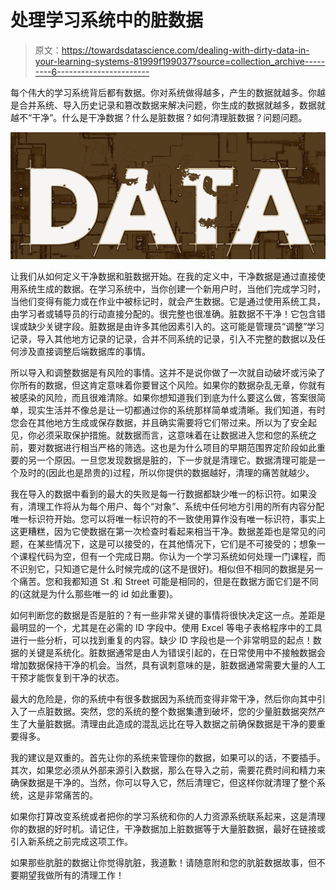 # 处理学习系统中的脏数据

> 原文：<https://towardsdatascience.com/dealing-with-dirty-data-in-your-learning-systems-81999f199037?source=collection_archive---------6----------------------->

每个伟大的学习系统背后都有数据。你对系统做得越多，产生的数据就越多。你越是合并系统、导入历史记录和篡改数据来解决问题，你生成的数据就越多，数据就越不“干净”。什么是干净数据？什么是脏数据？如何清理脏数据？问题问题。

![](img/5c9ff5a5b6d0bfbefdaa6a7194357bf4.png)

让我们从如何定义干净数据和脏数据开始。在我的定义中，干净数据是通过直接使用系统生成的数据。在学习系统中，当你创建一个新用户时，当他们完成学习时，当他们变得有能力或在作业中被标记时，就会产生数据。它是通过使用系统工具，由学习者或辅导员的行动直接分配的。很完整也很准确。脏数据不干净！它包含错误或缺少关键字段。脏数据是由许多其他因素引入的。这可能是管理员“调整”学习记录，导入其他地方记录的记录，合并不同系统的记录，引入不完整的数据以及任何涉及直接调整后端数据库的事情。

所以导入和调整数据是有风险的事情。这并不是说你做了一次就自动破坏或污染了你所有的数据，但这肯定意味着你要冒这个风险。如果你的数据杂乱无章，你就有被感染的风险，而且很难清除。如果你想知道我们到底为什么要这么做，答案很简单，现实生活并不像总是让一切都通过你的系统那样简单或清晰。我们知道，有时您会在其他地方生成或保存数据，并且确实需要将它们带过来。所以为了安全起见，你必须采取保护措施。就数据而言，这意味着在让数据进入您和您的系统之前，要对数据进行相当严格的筛选。这也是为什么项目的早期范围界定阶段如此重要的另一个原因。一旦您发现数据是脏的，下一步就是清理它。数据清理可能是一个及时的(因此也是昂贵的)过程，所以你提供的数据越好，清理的痛苦就越少。

我在导入的数据中看到的最大的失败是每一行数据都缺少唯一的标识符。如果没有，清理工作将从为每个用户、每个“对象”、系统中任何地方引用的所有内容分配唯一标识符开始。您可以将唯一标识符的不一致使用算作没有唯一标识符，事实上这更糟糕，因为它使数据在第一次检查时看起来相当干净。数据差距也是常见的问题，在某些情况下，这是可以接受的，在其他情况下，它们是不可接受的；想象一个课程代码为空，但有一个完成日期。你认为一个学习系统如何处理一门课程，而不识别它，只知道它是什么时候完成的(这不是很好)。相似但不相同的数据是另一个痛苦。您和我都知道 St .和 Street 可能是相同的，但是在数据方面它们是不同的(这就是为什么那些唯一的 id 如此重要)。

如何判断您的数据是否是脏的？有一些非常关键的事情将很快决定这一点。差距是最明显的一个，尤其是在必需的 ID 字段中。使用 Excel 等电子表格程序中的工具进行一些分析，可以找到重复的内容。缺少 ID 字段也是一个非常明显的起点！数据的关键是系统化。脏数据通常是由人为错误引起的，在日常使用中不接触数据会增加数据保持干净的机会。当然，具有讽刺意味的是，脏数据通常需要大量的人工干预才能恢复到干净的状态。

最大的危险是，你的系统中有很多数据因为系统而变得非常干净，然后你向其中引入了一点脏数据。突然，您的系统的整个数据集遭到破坏，您的少量脏数据突然产生了大量脏数据。清理由此造成的混乱远比在导入数据之前确保数据是干净的要重要得多。

我的建议是双重的。首先让你的系统来管理你的数据，如果可以的话，不要插手。其次，如果您必须从外部来源引入数据，那么在导入之前，需要花费时间和精力来确保数据是干净的。当然，你可以导入它，然后清理它，但这样你就清理了整个系统，这是非常痛苦的。

如果你打算改变系统或者把你的学习系统和你的人力资源系统联系起来，这是清理你的数据的好时机。请记住，干净数据加上脏数据等于大量脏数据，最好在链接或引入新系统之前完成这项工作。

如果那些肮脏的数据让你觉得肮脏，我道歉！请随意附和您的肮脏数据故事，但不要期望我做所有的清理工作！